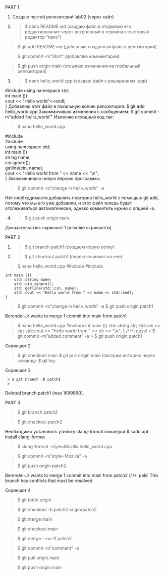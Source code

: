 PART 1
1) Cоздаю пустой репозиторий lab02 (через сайт)
2) > $ nano README.md  (создаю файл и открываю его редактирование через встроенный в терминал текстовый редактор “nano”)

> $ git add README.md (добавляю созданный файл в репозиторий)

> $ git commit -m"Start" (добавляю комментарий)

> $ git push origin main (отсылаю изменения на глобальный репозиторий)


3) > $ nano hello_world.cpp (создаю файл с раширением .срр)

#include <iostream> 
   using namespace std;   
int main (){        
cout << "Hello world"<<endl;    
}
Добавляю этот файл в локальную копию репозитория: $ git add hello_world.cpp 
Закоммичиваю изменения с сообщением: $ git commit -m"added ‘hello_world’"
Изменяю исходный код так:

> $ nano hello_world.cpp
  
  #include <iostream>   
#include <string>   
using namespace std;   
int main (){    
 string name;   
cin.ignore();   
 getline(cin, name);    
 cout << "Hello world from " << name << "\n";   
}
Закоммичиваю новую версию программы. 

> $	git commit -m"change in hello_world" -a

Нет необходимости добавлять повторно hello_world с помощью git add, потому что мы его уже добавили, и этот файл теперь будет отслеживаться автоматически, однако коммитить нужно с опцией -а.

4) > $ git push origin main

Доказательство: скриншот 1 (в папке скриншоты)

PART 2

1) > $ git branch patch1 (создаем новую ветку)
 
2) > $ git checkout patch1 (переключаемся на нее)
 
> $ nano hello_world.cpp
      #include <iostream>
    #include <string>

    int main (){
        std::string name;
        std::cin.ignore();
        std::getline(std::cin, name);
        std::cout << "Hello world from " << name << std::endl;
    }

> $ git commit -m"change in hello_world" -a
> $ git push origin patch1

Berendei-Jr wants to merge 1 commit into main from patch1
  >    $ nano hello_world.cpp
#include <iostream>
int main (){
    std::string str;
    std::cin >> str;
    std::cout << "Hello world from " << str << "\n";
}
// Hi guys!
     > $ git commit -m"added comment" -a
     > $ git push origin patch1
 
Скриншот 2

> $ git checkout main
> $ git pull origin main
Смотрим историю через команду: 
> $ git log

Скриншот 3

     > $ git branch -D patch1
     > 
Deleted branch patch1 (was 1699890).

PART 3

> $ git branch patch2

> $ git checkout patch2

Необходимо 	установить утилиту clang-format командой $ sudo apt install clang-format

> $ clang-format -style=Mozilla hello_world.cpp

> $ git commit -m"style=Mozilla" -a
> 
> $ git 	push origin patch2

Berendei-Jr wants to merge 1 commit into main from patch2
// Hi pals!
This branch has conflicts that must be resolved

Скриншот 4

> $ git fetch origin
 
> $ git checkout -b patch2 origin/patch2

> $ git merge main

> $ git checkout main

> $ git merge --no-ff patch2

> $ git commit -m"comment" -a

> $ git pull origin main

> $ git push origin main
